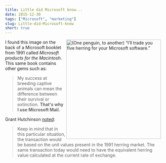 ```yaml
---
title: Little did Microsoft know...
date: 2015-12-30
tags: ["Microsoft", "marketing"]
slug: Little-did-Microsoft-know
short: true
---
```

<img src="/blog/post/Little-did-Microsoft-know/five-herring.png" width="306" height="321" align="right" alt="(One penguin, to another) “I’ll trade you five herring for your Microsoft software.”"/>

I found this image on the back of a Microsoft booklet from 1991 called *Microsoft products for the Macintosh*. This same book contains other gems such as:

> My success at breeding captive animals can mean the difference between their survival or extinction. **That's why I use Microsoft Mail.**

Grant Hutchinson [noted](http://www.splorp.com/archives/2000_09_01_archive.html):

> Keep in mind that in this particular situation, the transaction would be based on the unit values present in the 1991 herring market. The same transaction today would need to have the equivalent herring value calculated at the current rate of exchange.

